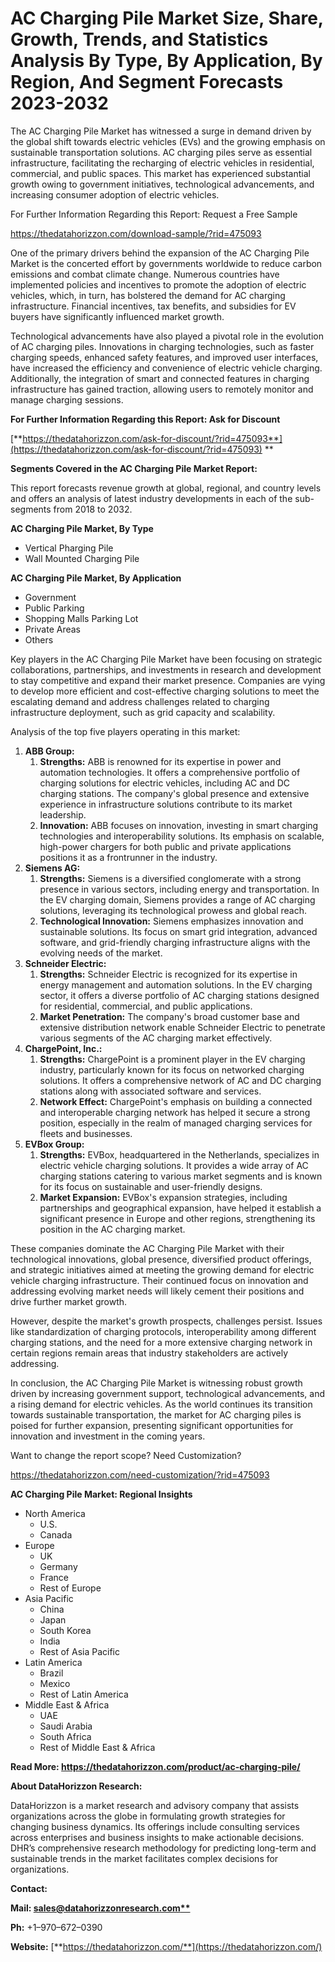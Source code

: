 ﻿# **AC Charging Pile Market Size, Share, Growth, Trends, and Statistics Analysis By Type, By Application, By Region, And Segment Forecasts 2023-2032**

The AC Charging Pile Market has witnessed a surge in demand driven by the global shift towards electric vehicles (EVs) and the growing emphasis on sustainable transportation solutions. AC charging piles serve as essential infrastructure, facilitating the recharging of electric vehicles in residential, commercial, and public spaces. This market has experienced substantial growth owing to government initiatives, technological advancements, and increasing consumer adoption of electric vehicles.

For Further Information Regarding this Report: Request a Free Sample

<https://thedatahorizzon.com/download-sample/?rid=475093>



One of the primary drivers behind the expansion of the AC Charging Pile Market is the concerted effort by governments worldwide to reduce carbon emissions and combat climate change. Numerous countries have implemented policies and incentives to promote the adoption of electric vehicles, which, in turn, has bolstered the demand for AC charging infrastructure. Financial incentives, tax benefits, and subsidies for EV buyers have significantly influenced market growth.

Technological advancements have also played a pivotal role in the evolution of AC charging piles. Innovations in charging technologies, such as faster charging speeds, enhanced safety features, and improved user interfaces, have increased the efficiency and convenience of electric vehicle charging. Additionally, the integration of smart and connected features in charging infrastructure has gained traction, allowing users to remotely monitor and manage charging sessions.


**For Further Information Regarding this Report: Ask for Discount**

[**https://thedatahorizzon.com/ask-for-discount/?rid=475093**](https://thedatahorizzon.com/ask-for-discount/?rid=475093)
**



**Segments Covered in the AC Charging Pile Market Report:**

This report forecasts revenue growth at global, regional, and country levels and offers an analysis of latest industry developments in each of the sub-segments from 2018 to 2032.

**AC Charging Pile Market, By Type**

- Vertical Pharging Pile
- Wall Mounted Charging Pile

**AC Charging Pile Market, By Application**

- Government
- Public Parking
- Shopping Malls Parking Lot
- Private Areas
- Others

Key players in the AC Charging Pile Market have been focusing on strategic collaborations, partnerships, and investments in research and development to stay competitive and expand their market presence. Companies are vying to develop more efficient and cost-effective charging solutions to meet the escalating demand and address challenges related to charging infrastructure deployment, such as grid capacity and scalability.

Analysis of the top five players operating in this market:

1. **ABB Group:**
   1. **Strengths:** ABB is renowned for its expertise in power and automation technologies. It offers a comprehensive portfolio of charging solutions for electric vehicles, including AC and DC charging stations. The company's global presence and extensive experience in infrastructure solutions contribute to its market leadership.
   1. **Innovation:** ABB focuses on innovation, investing in smart charging technologies and interoperability solutions. Its emphasis on scalable, high-power chargers for both public and private applications positions it as a frontrunner in the industry.
1. **Siemens AG:**
   1. **Strengths:** Siemens is a diversified conglomerate with a strong presence in various sectors, including energy and transportation. In the EV charging domain, Siemens provides a range of AC charging solutions, leveraging its technological prowess and global reach.
   1. **Technological Innovation:** Siemens emphasizes innovation and sustainable solutions. Its focus on smart grid integration, advanced software, and grid-friendly charging infrastructure aligns with the evolving needs of the market.
1. **Schneider Electric:**
   1. **Strengths:** Schneider Electric is recognized for its expertise in energy management and automation solutions. In the EV charging sector, it offers a diverse portfolio of AC charging stations designed for residential, commercial, and public applications.
   1. **Market Penetration:** The company's broad customer base and extensive distribution network enable Schneider Electric to penetrate various segments of the AC charging market effectively.
1. **ChargePoint, Inc.:**
   1. **Strengths:** ChargePoint is a prominent player in the EV charging industry, particularly known for its focus on networked charging solutions. It offers a comprehensive network of AC and DC charging stations along with associated software and services.
   1. **Network Effect:** ChargePoint's emphasis on building a connected and interoperable charging network has helped it secure a strong position, especially in the realm of managed charging services for fleets and businesses.
1. **EVBox Group:**
   1. **Strengths:** EVBox, headquartered in the Netherlands, specializes in electric vehicle charging solutions. It provides a wide array of AC charging stations catering to various market segments and is known for its focus on sustainable and user-friendly designs.
   1. **Market Expansion:** EVBox's expansion strategies, including partnerships and geographical expansion, have helped it establish a significant presence in Europe and other regions, strengthening its position in the AC charging market.

These companies dominate the AC Charging Pile Market with their technological innovations, global presence, diversified product offerings, and strategic initiatives aimed at meeting the growing demand for electric vehicle charging infrastructure. Their continued focus on innovation and addressing evolving market needs will likely cement their positions and drive further market growth.

However, despite the market's growth prospects, challenges persist. Issues like standardization of charging protocols, interoperability among different charging stations, and the need for a more extensive charging network in certain regions remain areas that industry stakeholders are actively addressing.

In conclusion, the AC Charging Pile Market is witnessing robust growth driven by increasing government support, technological advancements, and a rising demand for electric vehicles. As the world continues its transition towards sustainable transportation, the market for AC charging piles is poised for further expansion, presenting significant opportunities for innovation and investment in the coming years.

Want to change the report scope? Need Customization?

<https://thedatahorizzon.com/need-customization/?rid=475093>





**AC Charging Pile Market: Regional Insights**

- North America
  - U.S.
  - Canada
- Europe
  - UK
  - Germany
  - France
  - Rest of Europe
- Asia Pacific
  - China
  - Japan
  - South Korea
  - India
  - Rest of Asia Pacific
- Latin America
  - Brazil
  - Mexico
  - Rest of Latin America
- Middle East & Africa
  - UAE
  - Saudi Arabia
  - South Africa
  - Rest of Middle East & Africa

**Read More: https://thedatahorizzon.com/product/ac-charging-pile/**

**About DataHorizzon Research:**

DataHorizzon is a market research and advisory company that assists organizations across the globe in formulating growth strategies for changing business dynamics. Its offerings include consulting services across enterprises and business insights to make actionable decisions. DHR’s comprehensive research methodology for predicting long-term and sustainable trends in the market facilitates complex decisions for organizations.

**Contact:**

**Mail: [sales@datahorizzonresearch.com**](mailto:sales@datahorizzonresearch.com)**

**Ph:** +1–970–672–0390

**Website:** [**https://thedatahorizzon.com/**](https://thedatahorizzon.com/)

